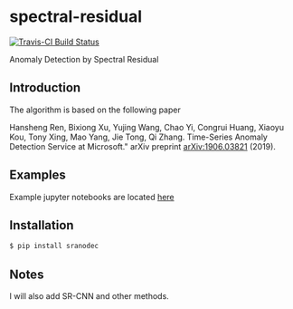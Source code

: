 # spectral-residual
[![Travis-CI Build
Status](https://travis-ci.org/y-bar/spectral-residual.svg?branch=master)](https://travis-ci.com/y-bar/spectral-residual)

Anomaly Detection by Spectral Residual

## Introduction
The algorithm is based on the following paper

Hansheng Ren, Bixiong Xu, Yujing Wang, Chao Yi, Congrui Huang, Xiaoyu Kou, Tony Xing, Mao Yang, Jie Tong, Qi Zhang. Time-Series Anomaly Detection Service at Microsoft." 
arXiv preprint [arXiv:1906.03821](https://arxiv.org/abs/1906.03821) (2019).


## Examples
Example jupyter notebooks are located [here](https://github.com/yoshinaga0106/sr/tree/master/notebook)


## Installation
```bash
$ pip install sranodec
```

## Notes
I will also add SR-CNN and other methods.
